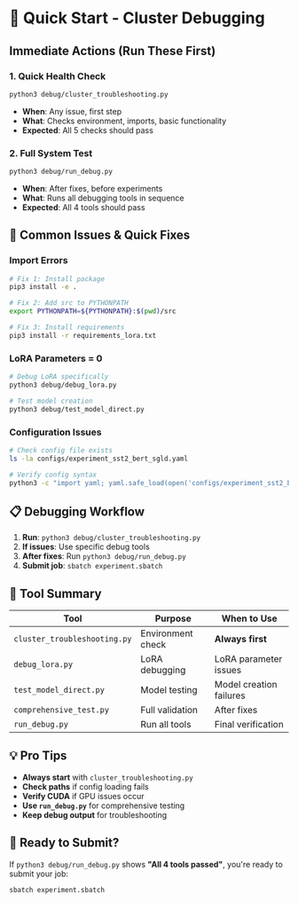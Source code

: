# 🚀 Quick Start - Cluster Debugging

## **Immediate Actions (Run These First)**

### **1. Quick Health Check**
```bash
python3 debug/cluster_troubleshooting.py
```
- **When**: Any issue, first step
- **What**: Checks environment, imports, basic functionality
- **Expected**: All 5 checks should pass

### **2. Full System Test**
```bash
python3 debug/run_debug.py
```
- **When**: After fixes, before experiments
- **What**: Runs all debugging tools in sequence
- **Expected**: All 4 tools should pass

## **🚨 Common Issues & Quick Fixes**

### **Import Errors**
```bash
# Fix 1: Install package
pip3 install -e .

# Fix 2: Add src to PYTHONPATH
export PYTHONPATH=${PYTHONPATH}:$(pwd)/src

# Fix 3: Install requirements
pip3 install -r requirements_lora.txt
```

### **LoRA Parameters = 0**
```bash
# Debug LoRA specifically
python3 debug/debug_lora.py

# Test model creation
python3 debug/test_model_direct.py
```

### **Configuration Issues**
```bash
# Check config file exists
ls -la configs/experiment_sst2_bert_sgld.yaml

# Verify config syntax
python3 -c "import yaml; yaml.safe_load(open('configs/experiment_sst2_bert_sgld.yaml'))"
```

## **📋 Debugging Workflow**

1. **Run**: `python3 debug/cluster_troubleshooting.py`
2. **If issues**: Use specific debug tools
3. **After fixes**: Run `python3 debug/run_debug.py`
4. **Submit job**: `sbatch experiment.sbatch`

## **🎯 Tool Summary**

| Tool | Purpose | When to Use |
|------|---------|-------------|
| `cluster_troubleshooting.py` | Environment check | **Always first** |
| `debug_lora.py` | LoRA debugging | LoRA parameter issues |
| `test_model_direct.py` | Model testing | Model creation failures |
| `comprehensive_test.py` | Full validation | After fixes |
| `run_debug.py` | Run all tools | Final verification |

## **💡 Pro Tips**

- **Always start** with `cluster_troubleshooting.py`
- **Check paths** if config loading fails
- **Verify CUDA** if GPU issues occur
- **Use `run_debug.py`** for comprehensive testing
- **Keep debug output** for troubleshooting

## **🚀 Ready to Submit?**

If `python3 debug/run_debug.py` shows **"All 4 tools passed"**, you're ready to submit your job:

```bash
sbatch experiment.sbatch
```
